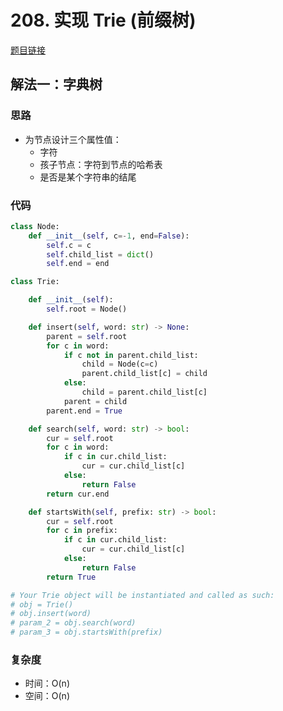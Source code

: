 # 208. 实现 Trie (前缀树)

[题目链接](https://leetcode.cn/problems/implement-trie-prefix-tree/description/)

## 解法一：字典树

### 思路

- 为节点设计三个属性值：
  - 字符
  - 孩子节点：字符到节点的哈希表
  - 是否是某个字符串的结尾

### 代码

```py
class Node:
    def __init__(self, c=-1, end=False):
        self.c = c
        self.child_list = dict()
        self.end = end

class Trie:

    def __init__(self):
        self.root = Node()

    def insert(self, word: str) -> None:
        parent = self.root
        for c in word:
            if c not in parent.child_list:
                child = Node(c=c)
                parent.child_list[c] = child
            else:
                child = parent.child_list[c]
            parent = child
        parent.end = True

    def search(self, word: str) -> bool:
        cur = self.root
        for c in word:
            if c in cur.child_list:
                cur = cur.child_list[c]
            else:
                return False
        return cur.end

    def startsWith(self, prefix: str) -> bool:
        cur = self.root
        for c in prefix:
            if c in cur.child_list:
                cur = cur.child_list[c]
            else:
                return False
        return True

# Your Trie object will be instantiated and called as such:
# obj = Trie()
# obj.insert(word)
# param_2 = obj.search(word)
# param_3 = obj.startsWith(prefix)
```

### 复杂度

- 时间：O(n)
- 空间：O(n)
